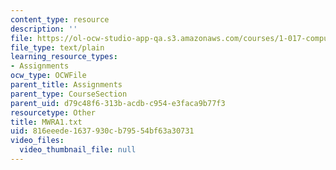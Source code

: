 ```yaml
---
content_type: resource
description: ''
file: https://ol-ocw-studio-app-qa.s3.amazonaws.com/courses/1-017-computing-and-data-analysis-for-environmental-applications-fall-2003/816eeede1637930cb79554bf63a30731_MWRA1.txt
file_type: text/plain
learning_resource_types:
- Assignments
ocw_type: OCWFile
parent_title: Assignments
parent_type: CourseSection
parent_uid: d79c48f6-313b-acdb-c954-e3faca9b77f3
resourcetype: Other
title: MWRA1.txt
uid: 816eeede-1637-930c-b795-54bf63a30731
video_files:
  video_thumbnail_file: null
---
```

